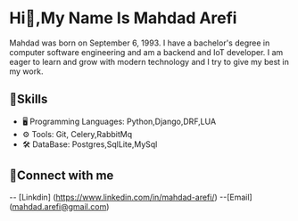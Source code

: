# Hi👋,My Name Is Mahdad Arefi

Mahdad was born on September 6, 1993. I have a bachelor's degree in computer software engineering and am a backend and IoT developer. I am eager to learn and grow with modern technology and I try to give my best in my work.

## 📌Skills
- 🖥️ Programming Languages: Python,Django,DRF,LUA
- ⚙️ Tools: Git, Celery,RabbitMq
- 🛠️ DataBase: Postgres,SqlLite,MySql

## 💬Connect with me
-- [Linkdin] (https://www.linkedin.com/in/mahdad-arefi/)
--[Email] (mahdad.arefi@gmail.com)




